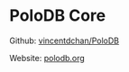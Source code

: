 
# PoloDB Core

Github: [vincentdchan/PoloDB](https://github.com/vincentdchan/PoloDB)

Website: [polodb.org](https://www.polodb.org/)
